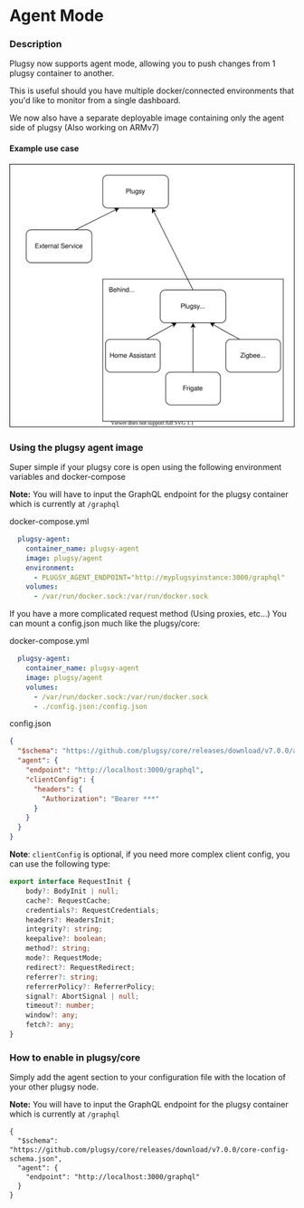 # Agent Mode
### Description

Plugsy now supports agent mode, allowing you to push changes from 1 plugsy container to another. 

This is useful should you have multiple docker/connected environments that you'd like to monitor from a single dashboard.

We now also have a separate deployable image containing only the agent side of plugsy (Also working on ARMv7) 


#### Example use case

![Plugsy Agent Mode Use Case](images/agent-mode.svg)

### Using the plugsy agent image

Super simple if your plugsy core is open using the following environment variables and docker-compose

**Note:** You will have to input the GraphQL endpoint for the plugsy container which is currently at `/graphql`

docker-compose.yml
```yml
  plugsy-agent:
    container_name: plugsy-agent
    image: plugsy/agent
    environment:
      - PLUGSY_AGENT_ENDPOINT="http://myplugsyinstance:3000/graphql"
    volumes:
      - /var/run/docker.sock:/var/run/docker.sock
```

If you have a more complicated request method (Using proxies, etc...)
You can mount a config.json much like the plugsy/core:

docker-compose.yml
```yml
  plugsy-agent:
    container_name: plugsy-agent
    image: plugsy/agent
    volumes:
      - /var/run/docker.sock:/var/run/docker.sock
      - ./config.json:/config.json
```

config.json
```json
{
  "$schema": "https://github.com/plugsy/core/releases/download/v7.0.0/agent-config-schema.json",
  "agent": {
    "endpoint": "http://localhost:3000/graphql",
    "clientConfig": {
      "headers": {
        "Authorization": "Bearer ***"
      }
    }
  }
}
```

**Note**: `clientConfig` is optional, if you need more complex client config, you can use the following type:

```ts
export interface RequestInit {
    body?: BodyInit | null;
    cache?: RequestCache;
    credentials?: RequestCredentials;
    headers?: HeadersInit;
    integrity?: string;
    keepalive?: boolean;
    method?: string;
    mode?: RequestMode;
    redirect?: RequestRedirect;
    referrer?: string;
    referrerPolicy?: ReferrerPolicy;
    signal?: AbortSignal | null;
    timeout?: number;
    window?: any;
    fetch?: any;
}
```

### How to enable in plugsy/core

Simply add the agent section to your configuration file with the location of your other plugsy node.

**Note:** You will have to input the GraphQL endpoint for the plugsy container which is currently at `/graphql`

```jsonc
{
  "$schema": "https://github.com/plugsy/core/releases/download/v7.0.0/core-config-schema.json",
  "agent": {
    "endpoint": "http://localhost:3000/graphql"
  }
}
```


